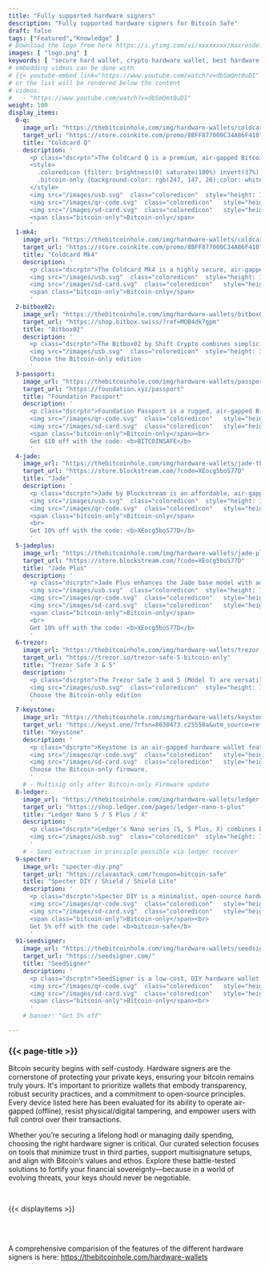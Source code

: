 ```yaml
---
title: "Fully supported hardware signers"
description: "Fully supported hardware signers for Bitcoin Safe"
draft: false
tags: ["Featured","Knowledge" ]
# Download the logo from here https://i.ytimg.com/vi/xxxxxxxx/maxresdefault.jpg
images: [ "logo.png" ]
keywords: [ "secure hard wallet, crypto hardware wallet, best hardware wallet, hard wallet crypto, crypto hard wallet, best crypto hardware wallet, best hard wallet, airgap wallet, physical crypto wallet" ]
# embedding videos can be done with 
# {{< youtube-embed link="https://www.youtube.com/watch?v=dbSmQmt0uDI" >}}
# or the list will be rendered below the content
# videos:
#   - "https://www.youtube.com/watch?v=dbSmQmt0uDI"
weight: 100
display_items:
  0-q:
    image_url: "https://thebitcoinhole.com/img/hardware-wallets/coldcard-q-thumb.webp"
    target_url: "https://store.coinkite.com/promo/8BFF877000C34A86F410"
    title: "Coldcard Q"
    description: '
      <p class="dscrptn">The Coldcard Q is a premium, air-gapped Bitcoin hardware wallet featuring a QWERTY keyboard for secure offline transaction input. Designed for advanced users, it prioritizes privacy with no cameras, microphones, or wireless connectivity. Its open-source firmware supports multisig setups and PSBTs (Partially Signed Bitcoin Transactions), making it ideal for collaborative custody. The tamper-resistant design and focus on Bitcoin-only functionality solidify its reputation as a top-tier cold storage solution.</p>
      <style>
        .coloredicon {filter: brightness(0) saturate(100%) invert(37%) sepia(99%) saturate(667%) hue-rotate(224deg) brightness(72%) contrast(150%);}
        .bitcoin-only {background-color: rgb(247, 147, 26);color: white;padding: 4px 10px;border-radius: 10px;position: relative;top: -5px;}
      </style> 
      <img src="/images/usb.svg"  class="coloredicon"  style="height: 1.5em; margin-right: 1em; margin-bottom: 1em;" alt="USB logo">
      <img src="/images/qr-code.svg"  class="coloredicon"   style="height: 1.5em; margin-right: 1em; margin-bottom: 1em;" alt="QR logo">
      <img src="/images/sd-card.svg"  class="coloredicon"   style="height: 1.5em; margin-right: 1em; margin-bottom: 1em;" alt="SD Card logo" >
      <span class="bitcoin-only">Bitcoin-only</span>
      '
  1-mk4:
    image_url: "https://thebitcoinhole.com/img/hardware-wallets/coldcard-mk4-thumb.webp"
    target_url: "https://store.coinkite.com/promo/8BFF877000C34A86F410"
    title: "Coldcard Mk4"
    description: '
      <p class="dscrptn">The Coldcard Mk4 is a highly secure, air-gapped hardware wallet optimized for Bitcoin purists. It relies on microSD cards or QR codes for offline transaction signing and supports multisig configurations. With no batteries or wireless components, its attack surface is minimal. The Mk4’s open-source firmware and robust metal casing make it a trusted choice for long-term storage and advanced use cases like CoinJoin.</p>
      <img src="/images/usb.svg"  class="coloredicon"  style="height: 1.5em; margin-right: 1em; margin-bottom: 1em;" alt="USB logo">
      <img src="/images/sd-card.svg"  class="coloredicon"   style="height: 1.5em; margin-right: 1em; margin-bottom: 1em;" alt="SD Card logo" >
      <span class="bitcoin-only">Bitcoin-only</span>  
      '
  2-bitbox02:
    image_url: "https://thebitcoinhole.com/img/hardware-wallets/bitbox02-multi-thumb.webp"
    target_url: "https://shop.bitbox.swiss/?ref=MOB4dk7gpm"
    title: "Bitbox02"
    description: '
      <p class="dscrptn">The Bitbox02 by Shift Crypto combines simplicity and security with a touch-enabled interface and microSD backup. Available in Bitcoin-only or multi-currency editions, it features open-source firmware and a secure chip for key protection. Its compact design and intuitive companion app cater to both beginners and pros, emphasizing ease of use without compromising on self-custody principles.</p>
      <img src="/images/usb.svg"  class="coloredicon"  style="height: 1.5em; margin-right: 1em; margin-bottom: 1em;" alt="USB logo">
      Choose the Bitcoin-only edition
      '
  3-passport:
    image_url: "https://thebitcoinhole.com/img/hardware-wallets/passport-batch-2-thumb.webp"
    target_url: "https://foundation.xyz/passport"
    title: "Foundation Passport"
    description: '
      <p class="dscrptn">Foundation Passport is a rugged, air-gapped Bitcoin wallet built for self-sovereignty. It uses QR codes for device setup and transaction signing, eliminating electronic connectivity risks. The open-source firmware and tamper-evident design, paired with a high-contrast screen, appeal to privacy-focused users. Made in the USA, it supports multisig and integrates seamlessly with popular Bitcoin software.</p>
      <img src="/images/qr-code.svg"  class="coloredicon"   style="height: 1.5em; margin-right: 1em; margin-bottom: 1em;" alt="QR logo">
      <img src="/images/sd-card.svg"  class="coloredicon"   style="height: 1.5em; margin-right: 1em; margin-bottom: 1em;" alt="SD Card logo" >
      <span class="bitcoin-only">Bitcoin-only</span><br>
      Get $10 off with the code: <b>BITCOINSAFE</b>
      '
  4-jade:
    image_url: "https://thebitcoinhole.com/img/hardware-wallets/jade-thumb.webp"
    target_url: "https://store.blockstream.com/?code=XEocg5boS77D"
    title: "Jade"
    description: '
      <p class="dscrptn">Jade by Blockstream is an affordable, air-gapped hardware wallet leveraging QR codes and microSD for secure transactions. Its open-source firmware supports Bitcoin and Liquid Network assets, with a focus on green energy via miniUSB power. The intuitive interface and compatibility with multisig setups make it ideal for cost-conscious users seeking robust security.</p>
      <img src="/images/usb.svg"  class="coloredicon"  style="height: 1.5em; margin-right: 1em; margin-bottom: 1em;" alt="USB logo">
      <img src="/images/qr-code.svg"  class="coloredicon"   style="height: 1.5em; margin-right: 1em; margin-bottom: 1em;" alt="QR logo">
      <span class="bitcoin-only">Bitcoin-only</span>
      <br> 
      Get 10% off with the code: <b>XEocg5boS77D</b>      
      '
  5-jadeplus:
    image_url: "https://thebitcoinhole.com/img/hardware-wallets/jade-plus-metal-thumb.webp"
    target_url: "https://store.blockstream.com/?code=XEocg5boS77D"
    title: "Jade Plus"
    description: '
      <p class="dscrptn">Jade Plus enhances the Jade base model with added NFC capabilities for contactless communication, maintaining air-gapped security via QR codes. Designed for Bitcoin and Liquid Network, it offers a premium build and streamlined experience for users valuing both affordability and advanced features like PSBT multisig support.</p>
      <img src="/images/usb.svg"  class="coloredicon"  style="height: 1.5em; margin-right: 1em; margin-bottom: 1em;" alt="USB logo">
      <img src="/images/qr-code.svg"  class="coloredicon"   style="height: 1.5em; margin-right: 1em; margin-bottom: 1em;" alt="QR logo">
      <img src="/images/sd-card.svg"  class="coloredicon"   style="height: 1.5em; margin-right: 1em; margin-bottom: 1em;" alt="SD Card logo" >
      <span class="bitcoin-only">Bitcoin-only</span>
      <br> 
      Get 10% off with the code: <b>XEocg5boS77D</b>      
      '
  6-trezor:
    image_url: "https://thebitcoinhole.com/img/hardware-wallets/trezor-safe-5-btconly-thumb.webp"
    target_url: "https://trezor.io/trezor-safe-5-bitcoin-only"
    title: "Trezor Safe 3 & 5"
    description: '
      <p class="dscrptn">The Trezor Safe 3 and 5 (Model T) are versatile hardware wallets with touchscreen interfaces and secure element chips. Trezor’s open-source firmware supports Bitcoin, altcoins, and multisig configurations. The Model T adds a color touchscreen and SD card slot, while both models integrate with Trezor Suite for seamless management, balancing accessibility and enterprise-grade security.</p>
      <img src="/images/usb.svg"  class="coloredicon"  style="height: 1.5em; margin-right: 1em; margin-bottom: 1em;" alt="USB logo">
      Choose the Bitcoin-only edition
      '
  7-keystone:
    image_url: "https://thebitcoinhole.com/img/hardware-wallets/keystone-3-pro-thumb.webp"
    target_url: "https://keyst.one/?rfsn=8630473.c25550a&utm_source=refersion&utm_medium=affiliate&utm_campaign=8630473.c25550a"
    title: "Keystone"
    description: '
      <p class="dscrptn">Keystone is an air-gapped hardware wallet featuring a large touchscreen and biometric fingerprint authentication. It uses QR codes for transaction signing and supports Bitcoin, Ethereum, and other chains. The tamper-proof design and open-source firmware cater to users seeking a versatile, portable solution with an emphasis on visual transaction verification.</p>
      <img src="/images/qr-code.svg"  class="coloredicon"   style="height: 1.5em; margin-right: 1em; margin-bottom: 1em;" alt="QR logo">
      <img src="/images/sd-card.svg"  class="coloredicon"   style="height: 1.5em; margin-right: 1em; margin-bottom: 1em;" alt="SD Card logo" >
      Choose the Bitcoin-only firmware.
      '
    # - Multisig only after Bitcoin-only Firmware update
  8-ledger:
    image_url: "https://thebitcoinhole.com/img/hardware-wallets/ledger-nano-x-thumb.webp"
    target_url: "https://shop.ledger.com/pages/ledger-nano-s-plus"
    title: "Ledger Nano S / S Plus / X"
    description: '
      <p class="dscrptn">Ledger’s Nano series (S, S Plus, X) combines Bluetooth/NFC connectivity (X) with secure element chips and Ledger Live app integration. The Nano S offers entry-level security, while the S Plus and X provide expanded storage and mobile compatibility. Despite past software controversies, their portability and support for thousands of assets make them popular, though users must weigh convenience against potential attack vectors.</p>
      <img src="/images/usb.svg"  class="coloredicon"  style="height: 1.5em; margin-right: 1em; margin-bottom: 1em;" alt="USB logo">
      '
    # - Seed extraction in principle possible via ledger recover
  9-specter:
    image_url: "specter-diy.png"
    target_url: "https://clavastack.com/?coupon=bitcoin-safe"
    title: "Specter DIY / Shield / Shield Lite"
    description: '
      <p class="dscrptn">Specter DIY is a minimalist, open-source hardware wallet kit for tech-savvy users. Built around a Raspberry Pi, it supports air-gapped signing via QR codes and integrates natively with Specter Desktop for multisig and CoinJoin setups. Its transparency and customizability appeal to those prioritizing auditability and hands-on security management.</p>
      <img src="/images/qr-code.svg"  class="coloredicon"   style="height: 1.5em; margin-right: 1em; margin-bottom: 1em;" alt="QR logo">
      <img src="/images/sd-card.svg"  class="coloredicon"   style="height: 1.5em; margin-right: 1em; margin-bottom: 1em;" alt="SD Card logo" >
      <span class="bitcoin-only">Bitcoin-only</span><br> 
      Get 5% off with the code: <b>bitcoin-safe</b>      
      '
  91-seedsigner:
    image_url: "https://thebitcoinhole.com/img/hardware-wallets/seedsigner-thumb.webp"
    target_url: "https://seedsigner.com/"
    title: "SeedSigner"
    description: '
      <p class="dscrptn">SeedSigner is a low-cost, DIY hardware wallet leveraging Raspberry Pi components for ephemeral, air-gapped transactions. It uses a camera and QR codes to sign PSBTs offline, with no persistent storage to minimize exposure. Open-source and community-driven, it’s ideal for educational use or as a disposable signer in multisig arrangements.</p>
      <img src="/images/qr-code.svg"  class="coloredicon"   style="height: 1.5em; margin-right: 1em; margin-bottom: 1em;" alt="QR logo">
      <img src="/images/sd-card.svg"  class="coloredicon"   style="height: 1.5em; margin-right: 1em; margin-bottom: 1em;" alt="SD Card logo" >
      <span class="bitcoin-only">Bitcoin-only</span><br> 
      '
    # banner: "Get 5% off"      

---
```


### {{< page-title >}} 
<p>Bitcoin security begins with self-custody. Hardware signers are the cornerstone of protecting your private keys, ensuring your bitcoin remains truly yours. It's important to prioritize wallets that embody transparency, robust security practices, and a commitment to open-source principles. Every device listed here has been evaluated for its ability to operate air-gapped (offline), resist physical/digital tampering, and empower users with full control over their transactions.</p>
<p>Whether you’re securing a lifelong hodl or managing daily spending, choosing the right hardware signer is critical. Our curated selection focuses on tools that minimize trust in third parties, support multisignature setups, and align with Bitcoin’s values and ethos. Explore these battle-tested solutions to fortify your financial sovereignty—because in a world of evolving threats, your keys should never be negotiable.</p>
 <br> 

{{< displayitems >}}

 <br><br> 

A comprehensive comparision of the features of the different hardware signers is here: https://thebitcoinhole.com/hardware-wallets